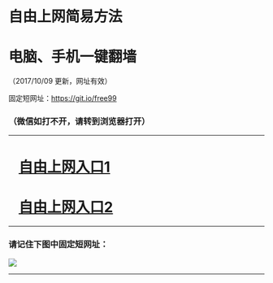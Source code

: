 ﻿# 自由上网简易方法

# 电脑、手机一键翻墙

（2017/10/09 更新，网址有效）

固定短网址：https://git.io/free99

### （微信如打不开，请转到浏览器打开）


***





# &nbsp;&nbsp; <a href="http://ft1789919392.fwq-tz-1001.info/fwqtz01.html?t=100900124660 " target="_blank">自由上网入口1</a>
# &nbsp;&nbsp; <a href="http://ft2086815230.fwq-tz-1002.info/fwqtz02.html?t=100900129347 " target="_blank">自由上网入口2</a>
***

### 请记住下图中固定短网址：

<img src="https://s3-us-west-2.amazonaws.com/fwq-1001/yjfq-20170905okok.png" /> 


***

